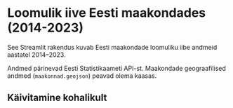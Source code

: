 # Loomulik iive Eesti maakondades (2014-2023)

See Streamlit rakendus kuvab Eesti maakondade loomuliku iibe andmeid aastatel 2014–2023.

Andmed pärinevad Eesti Statistikaameti API-st. Maakondade geograafilised andmed (`maakonnad.geojson`) peavad olema kaasas.

## Käivitamine kohalikult

